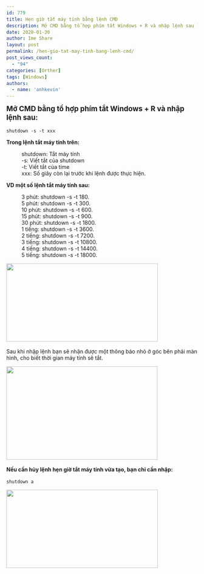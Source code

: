 ```yaml
---
id: 779
title: Hẹn giờ tắt máy tính bằng lệnh CMD
description: Mở CMD bằng tổ hợp phím tắt Windows + R và nhập lệnh sau `shutdown -s -t xxx`
date: 2020-01-30
author: Ime Share
layout: post
permalink: /hen-gio-tat-may-tinh-bang-lenh-cmd/
post_views_count:
  - "94"
categories: [Orther]
tags: [Windows]
authors:
  - name: 'anhkevin'
---
```

<span style="font-size: 14pt;"><strong>Mở CMD bằng tổ hợp phím tắt Windows + R và nhập lệnh sau:</strong></span>

`shutdown -s -t xxx`

**Trong lệnh tắt máy tính trên:**

<p style="padding-left: 40px;">
  shutdown: Tắt máy tính<br /> -s: Viết tắt của shutdown<br /> -t: Viết tắt của time<br /> xxx: Số giây còn lại trước khi lệnh được thực hiện.
</p>

**VD một số lệnh tắt máy tính sau:**

<p style="padding-left: 40px;">
  3 phút: shutdown -s -t 180.<br /> 5 phút: shutdown -s -t 300.<br /> 10 phút: shutdown -s -t 600.<br /> 15 phút: shutdown -s -t 900.<br /> 30 phút: shutdown -s -t 1800.<br /> 1 tiếng: shutdown -s -t 3600.<br /> 2 tiếng: shutdown -s -t 7200.<br /> 3 tiếng: shutdown -s -t 10800.<br /> 4 tiếng: shutdown -s -t 14400.<br /> 5 tiếng: shutdown -s -t 18000.
</p>

[<img class="alignnone wp-image-784 size-full" src="/img/uploads/2020/02/lenh-hen-gio-tat-may-tinh-windows.jpg" alt="" width="399" height="206" srcset="/img/uploads/2020/02/lenh-hen-gio-tat-may-tinh-windows.jpg 399w, /img/uploads/2020/02/lenh-hen-gio-tat-may-tinh-windows-300x155.jpg 300w, /img/uploads/2020/02/lenh-hen-gio-tat-may-tinh-windows-150x77.jpg 150w" sizes="(max-width: 399px) 100vw, 399px" />](/img/uploads/2020/02/lenh-hen-gio-tat-may-tinh-windows.jpg)

Sau khi nhập lệnh bạn sẽ nhận được một thông báo nhỏ ở góc bên phải màn hình, cho biết thời gian máy tính sẽ tắt.

[<img class="alignnone wp-image-786 size-full" src="/img/uploads/2020/02/thong-bao-thoi-gian-tat-may-tinh.jpg" alt="" width="398" height="246" srcset="/img/uploads/2020/02/thong-bao-thoi-gian-tat-may-tinh.jpg 398w, /img/uploads/2020/02/thong-bao-thoi-gian-tat-may-tinh-300x185.jpg 300w, /img/uploads/2020/02/thong-bao-thoi-gian-tat-may-tinh-150x93.jpg 150w" sizes="(max-width: 398px) 100vw, 398px" />](/img/uploads/2020/02/thong-bao-thoi-gian-tat-may-tinh.jpg)

**Nếu cần hủy lệnh hẹn giờ tắt máy tính vừa tạo, bạn chỉ cần nhập:**

`shutdown a`

[<img class="alignnone wp-image-787 size-full" src="/img/uploads/2020/02/huy-hen-gio-tat-may-tinh.jpg" alt="" width="399" height="206" srcset="/img/uploads/2020/02/huy-hen-gio-tat-may-tinh.jpg 399w, /img/uploads/2020/02/huy-hen-gio-tat-may-tinh-300x155.jpg 300w, /img/uploads/2020/02/huy-hen-gio-tat-may-tinh-150x77.jpg 150w" sizes="(max-width: 399px) 100vw, 399px" />](/img/uploads/2020/02/huy-hen-gio-tat-may-tinh.jpg)